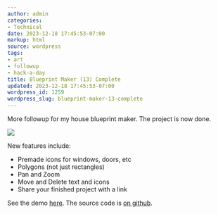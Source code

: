 ```yaml
---
author: admin
categories:
- Technical
date: 2023-12-18 17:45:53-07:00
markup: html
source: wordpress
tags:
- art
- followup
- hack-a-day
title: Blueprint Maker (13) Complete
updated: 2023-12-18 17:45:53-07:00
wordpress_id: 1259
wordpress_slug: blueprint-maker-13-complete
---
```

More followup for my house blueprint maker. The project is now done.

[![](https://blog.za3k.com/wp-content/uploads/2023/12/2023-12-18-194312_1920x1080_scrot-crop.png)][1]

New features include:

-   Premade icons for windows, doors, etc
-   Polygons (not just rectangles)
-   Pan and Zoom
-   Move and Delete text and icons
-   Share your finished project with a link

See the demo [here][2]. The source code is [on github][3].

[1]: https://za3k.github.io/ha3k-13-blueprint/
[2]: https://za3k.github.io/ha3k-13-blueprint/
[3]: https://github.com/za3k/ha3k-13-blueprint
